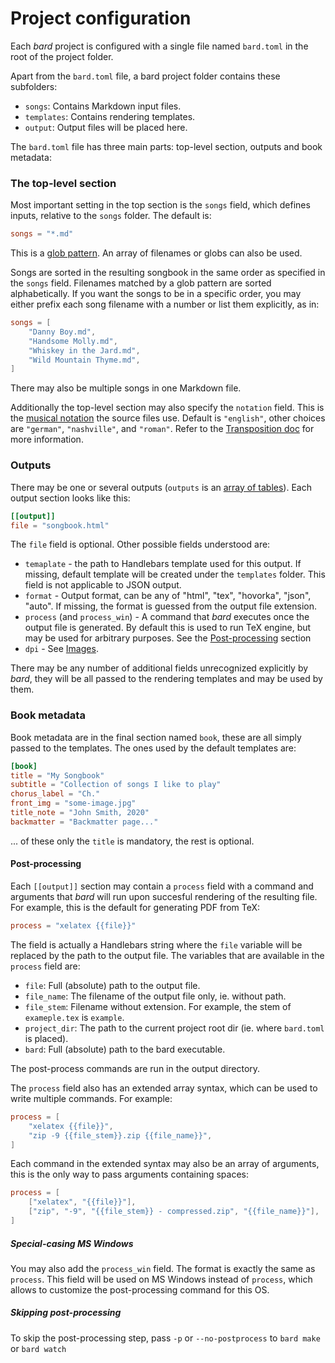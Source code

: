 # Project configuration

Each _bard_ project is configured with a single file named `bard.toml` in the root of the project folder.

Apart from the `bard.toml` file, a bard project folder contains these subfolders:
 - `songs`: Contains Markdown input files.
 - `templates`: Contains rendering templates.
 - `output`: Output files will be placed here.

The `bard.toml` file has three main parts: top-level section, outputs and book metadata:

### The top-level section

Most important setting in the top section is the `songs` field, which defines inputs, relative to the `songs` folder. The default is:

```toml
songs = "*.md"
```

This is a [glob pattern](https://en.wikipedia.org/wiki/Glob_(programming)). 
An array of filenames or globs can also be used.

Songs are sorted in the resulting songbook in the same order as specified in the `songs` field.
Filenames matched by a glob pattern are sorted alphabetically. If you want the songs to be in a specific order,
you may either prefix each song filename with a number or list them explicitly, as in:

```toml
songs = [
    "Danny Boy.md",
    "Handsome Molly.md",
    "Whiskey in the Jard.md",
    "Wild Mountain Thyme.md",
]
```

There may also be multiple songs in one Markdown file.

Additionally the top-level section may also specify the `notation` field.
This is the [musical notation](https://en.wikipedia.org/wiki/Musical_note#12-tone_chromatic_scale) the source files use.
Default is `"english"`, other choices are `"german"`, `"nashville"`, and `"roman"`. Refer to the [Transposition doc](./transposition.md) for more information.

### Outputs

There may be one or several outputs (`outputs` is an [array of tables](https://github.com/toml-lang/toml#array-of-tables)).
Each output section looks like this:

```toml
[[output]]
file = "songbook.html"
```
The `file` field is optional. Other possible fields understood are:
  - `temaplate` - the path to Handlebars template used for this output. If missing, default template will be created
    under the `templates` folder. This field is not applicable to JSON output.
  - `format` - Output format, can be any of "html", "tex", "hovorka", "json", "auto". If missing, the format is
    guessed from the output file extension.
  - `process` (and `process_win`) - A command that _bard_ executes once the output file is generated.
    By default this is used to run TeX engine, but may be used for arbitrary purposes. See the [Post-processing](#post-processing) section
  - `dpi` - See [Images](./markdown.md#images).

There may be any number of additional fields unrecognized explicitly by _bard_, they will be all passed
to the rendering templates and may be used by them.


### Book metadata

Book metadata are in the final section named `book`, these are all simply passed to the templates.
The ones used by the default templates are:

```toml
[book]
title = "My Songbook"
subtitle = "Collection of songs I like to play"
chorus_label = "Ch."
front_img = "some-image.jpg"
title_note = "John Smith, 2020"
backmatter = "Backmatter page..."
```

... of these only the `title` is mandatory, the rest is optional.

#### Post-processing

Each `[[output]]` section may contain a `process` field with a command and arguments that _bard_ will
run upon succesful rendering of the resulting file.
For example, this is the default for generating PDF from TeX:

```toml
process = "xelatex {{file}}"
```

The field is actually a Handlebars string where the `file` variable will be replaced by the path to the output file.
The variables that are available in the `process` field are:

- `file`: Full (absolute) path to the output file.
- `file_name`: The filename of the output file only, ie. without path.
- `file_stem`: Filename without extension. For example, the stem of `exameple.tex` is `example`.
- `project_dir`: The path to the current project root dir (ie. where `bard.toml` is placed).
- `bard`: Full (absolute) path to the bard executable.

The post-process commands are run in the output directory.

The `process` field also has an extended array syntax, which can be used to write multiple commands.
For example:

```toml
process = [
    "xelatex {{file}}",
    "zip -9 {{file_stem}}.zip {{file_name}}",
]
```

Each command in the extended syntax may also be an array of arguments, this is the only way to pass arguments containing spaces:

```toml
process = [
    ["xelatex", "{{file}}"],
    ["zip", "-9", "{{file_stem}} - compressed.zip", "{{file_name}}"],
]
```

##### Special-casing MS Windows

You may also add the `process_win` field. The format is exactly the same as `process`.
This field will be used on MS Windows instead of `process`, which allows to customize the post-processing command for this OS.

##### Skipping post-processing

To skip the post-processing step, pass `-p` or `--no-postprocess` to `bard make` or `bard watch`
